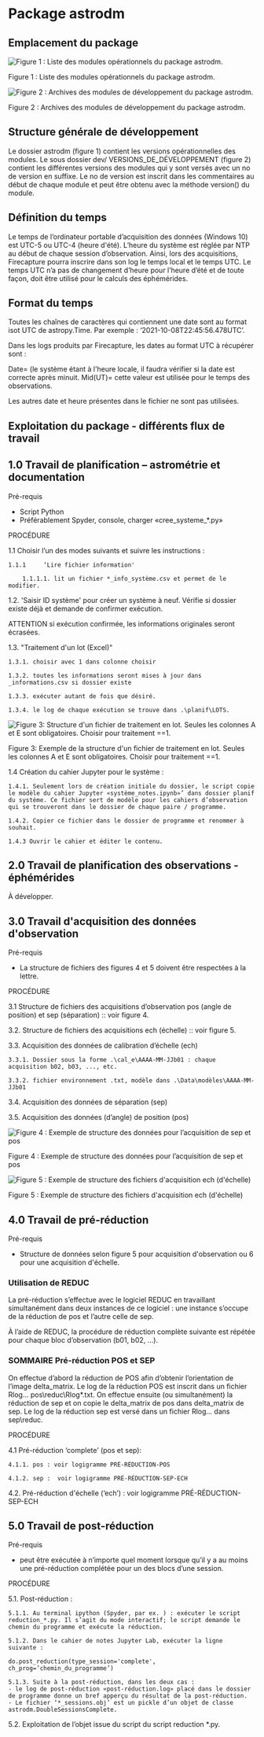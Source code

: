 # Package astrodm

## Emplacement du package

![Figure 1 : Liste des modules opérationnels du package astrodm.](astrodm-doc/images/emplacement-package.jpg)

Figure 1 : Liste des modules opérationnels du package astrodm.

![Figure 2 : Archives des modules de développement du package astrodm.](astrodm-doc/images/archives-des-modules.jpg)

Figure 2 : Archives des modules de développement du package astrodm.

## Structure générale de développement

Le dossier astrodm (figure 1) contient les versions opérationnelles des modules. Le sous dossier dev/ VERSIONS_DE_DÉVELOPPEMENT (figure 2) contient les différentes versions des modules qui y sont versés avec un no de version en suffixe. Le no de version est inscrit dans les commentaires au début de chaque module et peut être obtenu avec la méthode version() du module.

## Définition du temps

Le temps de l’ordinateur portable d’acquisition des données (Windows 10) est UTC-5 ou UTC-4 (heure d'été). L’heure du système est réglée par NTP au début de chaque session d’observation. Ainsi, lors des acquisitions, Firecapture pourra inscrire dans son log le temps local et le temps UTC. Le temps UTC n’a pas de changement d’heure pour l’heure d’été et de toute façon, doit être utilisé pour le calculs des éphémérides.

## Format du temps

Toutes les chaînes de caractères qui contiennent une date sont au format isot UTC de astropy.Time. Par exemple : ‘2021-10-08T22:45:56.478UTC’.

Dans les logs produits par Firecapture, les dates au format UTC à récupérer sont :

Date=  (le système étant à l'heure locale, il faudra vérifier si la date est correcte après minuit.
Mid(UT)= cette valeur est utilisée pour le temps des observations.

Les autres date et heure présentes dans le fichier ne sont pas utilisées.

## Exploitation du package - différents flux de travail

## 1.0 Travail de planification – astrométrie et documentation

Pré-requis

- Script Python
- Préférablement Spyder, console, charger «cree_systeme_*.py»

PROCÉDURE

1.1 Choisir l’un des modes suivants et suivre les instructions :

    1.1.1     ‘Lire fichier information'

        1.1.1.1. lit un fichier *_info_système.csv et permet de le modifier.

1.2.   'Saisir ID système' pour créer un système à neuf. Vérifie si dossier existe déjà et demande de confirmer exécution.

ATTENTION si exécution confirmée, les informations originales seront écrasées.

1.3. "Traitement d'un lot (Excel)"

    1.3.1. choisir avec 1 dans colonne choisir

    1.3.2. toutes les informations seront mises à jour dans _informations.csv si dossier existe

    1.3.3. exécuter autant de fois que désiré.

    1.3.4. le log de chaque exécution se trouve dans .\planif\LOTS.

![Figure 3: Structure d'un fichier de traitement en lot. Seules les colonnes A et E sont obligatoires. Choisir pour traitement ==1.](astrodm-doc/images/structure-fichier-lot.png)

Figure 3: Exemple de la structure d'un fichier de traitement en lot. Seules les colonnes A et E sont obligatoires. Choisir pour traitement ==1.

1.4 Création du cahier Jupyter pour le système :

    1.4.1. Seulement lors de création initiale du dossier, le script copie le modèle du cahier Jupyter «système_notes.ipynb»’ dans dossier planif du système. Ce fichier sert de modèle pour les cahiers d’observation qui se trouveront dans le dossier de chaque paire / programme.

    1.4.2. Copier ce fichier dans le dossier de programme et renommer à souhait.

    1.4.3 Ouvrir le cahier et éditer le contenu.

## 2.0 Travail de planification des observations - éphémérides

À développer.

## 3.0 Travail d'acquisition des données d'observation

Pré-requis

- La structure de fichiers des figures 4 et 5 doivent être respectées à la lettre.

PROCÉDURE

3.1 Structure de fichiers des acquisitions d’observation pos (angle de position) et sep (séparation) :: voir figure 4.

3.2. Structure de fichiers des acquisitions ech (échelle) :: voir figure 5.

3.3. Acquisition des données de calibration d’échelle (ech)

    3.3.1. Dossier sous la forme .\cal_e\AAAA-MM-JJb01 : chaque acquisition b02, b03, ..., etc.

    3.3.2. fichier environnement .txt, modèle dans .\Data\modèles\AAAA-MM-JJb01

3.4. Acquisition des données de séparation (sep)

3.5. Acquisition des données (d’angle) de position (pos)

![Figure 4 : Exemple de structure des données pour l’acquisition de sep et pos](astrodm-doc/images/struct-donnees-observation.jpg)

Figure 4 : Exemple de structure des données pour l’acquisition de sep et pos

![Figure 5 : Exemple de structure des fichiers d'acquisition ech (d'échelle)](astrodm-doc/images/struct-donnees-echelle.jpg)

Figure 5 : Exemple de structure des fichiers d'acquisition ech (d'échelle)

## 4.0 Travail de pré-réduction

Pré-requis

- Structure de données selon figure 5 pour acquisition d'observation ou 6 pour une acquisition d'échelle.

### Utilisation de REDUC

La pré-réduction s’effectue avec le logiciel REDUC en travaillant simultanément dans deux instances de ce logiciel : une instance s’occupe de la réduction de pos et l’autre celle de sep.

À l’aide de REDUC, la procédure de réduction complète suivante est répétée pour chaque bloc d’observation (b01, b02, …).

### SOMMAIRE Pré-réduction POS et SEP

On effectue d’abord la réduction de POS afin d’obtenir l’orientation de l’image delta_matrix. Le log de la réduction POS est inscrit dans un fichier Rlog… pos\reduc\Rlog*.txt.  On effectue ensuite (ou simultanément) la réduction de sep et on copie le delta_matrix de pos dans delta_matrix de sep. Le log de la réduction sep est versé dans un fichier Rlog… dans sep\reduc.

PROCÉDURE

4.1 Pré-réduction ‘complete’ (pos et sep):

    4.1.1. pos : voir logigramme PRÉ-RÉDUCTION-POS

    4.1.2. sep :  voir logigramme PRÉ-RÉDUCTION-SEP-ECH

4.2. Pré-réduction d'échelle (‘ech’) : voir logigramme PRÉ-RÉDUCTION-SEP-ECH

## 5.0 Travail de post-réduction

Pré-requis

- peut être exécutée à n’importe quel moment lorsque qu’il y a au moins une pré-réduction complétée pour un des blocs d’une session.

PROCÉDURE

5.1. Post-réduction :

    5.1.1. Au terminal ipython (Spyder, par ex. ) : exécuter le script reduction_*.py. Il s’agit du mode interactif; le script demande le chemin du programme et exécute la réduction.

    5.1.2. Dans le cahier de notes Jupyter Lab, exécuter la ligne suivante :

```do.post_reduction(type_session='complete', ch_prog=’chemin_du_programme’)```

    5.1.3. Suite à la post-réduction, dans les deux cas :
    - le log de post-réduction «post-réduction.log» placé dans le dossier de programme donne un bref apperçu du résultat de la post-réduction.
    - Le fichier ‘*_sessions.obj’ est un pickle d’un objet de classe astrodm.DoubleSessionsComplete.

5.2. Exploitation de l’objet issue du script du script reduction *.py.
